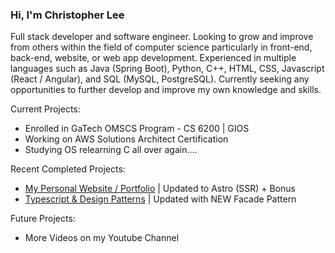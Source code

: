 ### Hi, I'm Christopher Lee

Full stack developer and software engineer. Looking to grow and improve from others within the field of computer science particularly in front-end, back-end, website, or web app development. Experienced in multiple languages such as Java (Spring Boot), Python, C++, HTML, CSS, Javascript (React / Angular), and SQL (MySQL, PostgreSQL). Currently seeking any opportunities to further develop and improve my own knowledge and skills.

Current Projects:
* Enrolled in GaTech OMSCS Program - CS 6200 | GIOS
* Working on AWS Solutions Architect Certification
* Studying OS relearning C all over again....

Recent Completed Projects:
* [My Personal Website / Portfolio](https://www.choicespecs.com) | Updated to Astro (SSR) + Bonus
* [Typescript & Design Patterns](https://github.com/christophermlee2/TypescriptDesignPatterns) | Updated with NEW Facade Pattern

Future Projects:
* More Videos on my Youtube Channel


